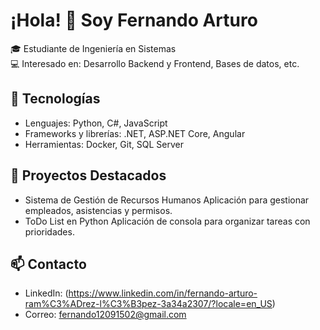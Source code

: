 # ¡Hola! 👋 Soy Fernando Arturo

🎓 Estudiante de Ingeniería en Sistemas  
💻 Interesado en: Desarrollo Backend y Frontend, Bases de datos, etc.

## 🚀 Tecnologías
- Lenguajes: Python, C#, JavaScript
- Frameworks y librerías: .NET, ASP.NET Core, Angular
- Herramientas: Docker, Git, SQL Server

## 📂 Proyectos Destacados
- Sistema de Gestión de Recursos Humanos
  Aplicación para gestionar empleados, asistencias y permisos.
- ToDo List en Python
  Aplicación de consola para organizar tareas con prioridades.

## 📫 Contacto
- LinkedIn: (https://www.linkedin.com/in/fernando-arturo-ram%C3%ADrez-l%C3%B3pez-3a34a2307/?locale=en_US)
- Correo: fernando12091502@gmail.com
